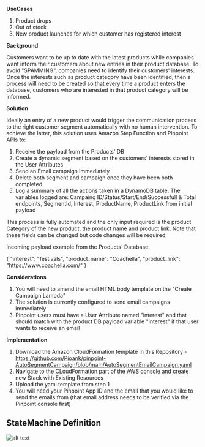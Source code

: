 **UseCases**

1) Product drops
2) Out of stock
3) New product launches for which customer has registered interest

**Background**

Customers want to be up to date with the latest products while companies want inform their customers about new entries in their product database. To avoid "SPAMMING", companies need to identify their customers' interests. Once the interests such as product category have been identified, then a process will need to be created so that every time a product enters the database, customers who are interested in that product category will be informed.

**Solution**

Ideally an entry of a new product would trigger the communication process to the right customer segment automatically with no human intervention. To achieve the latter, this solution uses Amazon Step Function and Pinpoint APIs to:
1) Receive the payload from the Products' DB
2) Create a dynamic segment based on the customers' interests stored in the User Attributes
3) Send an Email campaign immediately
4) Delete both segment and campaign once they have been both completed
5) Log a summary of all the actions taken in a DynamoDB table. The variables logged are: Campaing ID/Status/Start/End/Successfull & Total endpoints, SegmentId, Interest, ProductName, ProductLink from initial payload

This process is fully automated and the only input required is the product Category of the new product, the product name and product link. Note that these fields can be changed but code changes will be required.

Incoming payload example from the Products' Database:

{
  "interest": "festivals",
  "product_name": "Coachella",
  "product_link": "https://www.coachella.com/"
}

**Considerations**

1)	You will need to amend the email HTML body template on the "Create Campaign Lambda"
2)	The solution is currently configured to send email campaigns immediately
3)	Pinpoint users must have a User Attribute named "interest" and that should match with the product DB payload variable "interest" if that user wants to receive an email

**Implementation**
1) Download the Amazon CloudFormation template in this Repository - https://github.com/Pioank/pinpoint-AutoSegmentCampaign/blob/main/AutoSegmentEmailCampaign.yaml
2) Navigate to the CLoudFormation part of the AWS console and create new Stack with Existing Resources
3) Upload the yaml template from step 1
4) You will need your Pinpoint App ID and the email that you would like to send the emails from (that email address needs to be verified via the Pinpoint console first)

## StateMachine Definition
![alt text](https://github.com/Pioank/pinpoint-AutoSegmentCampaign/blob/main/StateMachine-Workflow.png)
